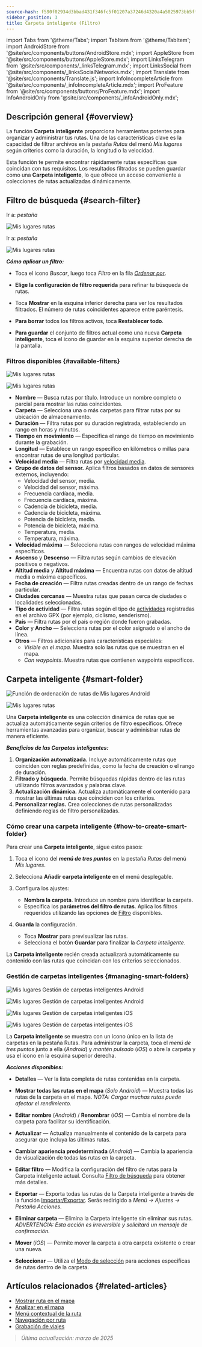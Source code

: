```yaml
---
source-hash: f590f02934d3bbad431f346fc5f01207a37246d4320a4a5025973bb5ff373b63
sidebar_position: 3
title: Carpeta inteligente (Filtro)
---
```

import Tabs from '@theme/Tabs';
import TabItem from '@theme/TabItem';
import AndroidStore from '@site/src/components/buttons/AndroidStore.mdx';
import AppleStore from '@site/src/components/buttons/AppleStore.mdx';
import LinksTelegram from '@site/src/components/_linksTelegram.mdx';
import LinksSocial from '@site/src/components/_linksSocialNetworks.mdx';
import Translate from '@site/src/components/Translate.js';
import InfoIncompleteArticle from '@site/src/components/_infoIncompleteArticle.mdx';
import ProFeature from '@site/src/components/buttons/ProFeature.mdx';
import InfoAndroidOnly from '@site/src/components/_infoAndroidOnly.mdx';



## Descripción general {#overview}

La función **Carpeta inteligente** proporciona herramientas potentes para organizar y administrar tus rutas. Una de las características clave es la capacidad de filtrar archivos en la pestaña *Rutas* del menú *Mis lugares* según criterios como la duración, la longitud o la velocidad.

Esta función te permite encontrar rápidamente rutas específicas que coincidan con tus requisitos. Los resultados filtrados se pueden guardar como una **Carpeta inteligente**, lo que ofrece un acceso conveniente a colecciones de rutas actualizadas dinámicamente.


## Filtro de búsqueda {#search-filter}

<Tabs groupId="operating-systems">

<TabItem value="android" label="Android">

Ir a: *<Translate android="true" ids="shared_string_menu,shared_string_my_places,shared_string_gpx_files"/> pestaña*

![Mis lugares rutas](@site/static/img/personal/tracks/my_places_tracks_filter_2_andr.png)

</TabItem>

<TabItem value="ios" label="iOS">

Ir a: *<Translate ios="true" ids="shared_string_menu,shared_string_my_places,shared_string_gpx_tracks"/> pestaña*

![Mis lugares rutas](@site/static/img/personal/tracks/my_places_tracks_filter_ios.png)

</TabItem>

</Tabs>

***Cómo aplicar un filtro:***

- Toca el icono *Buscar*, luego toca *Filtro* en la fila [*Ordenar por*](./manage-tracks.md#sort-by).

- **Elige la configuración de filtro requerida** para refinar tu búsqueda de rutas.

- Toca **Mostrar** en la esquina inferior derecha para ver los resultados filtrados. El número de rutas coincidentes aparece entre paréntesis.

- **Para borrar** todos los filtros activos, toca **Restablecer todo**.

- **Para guardar** el conjunto de filtros actual como una nueva **Carpeta inteligente**, toca el icono de guardar en la esquina superior derecha de la pantalla.


### Filtros disponibles {#available-filters}

<Tabs groupId="operating-systems">

<TabItem value="android" label="Android">

![Mis lugares rutas](@site/static/img/personal/tracks/my_places_tracks_filter_andr.png)

</TabItem>

<TabItem value="ios" label="iOS">

![Mis lugares rutas](@site/static/img/personal/tracks/my_places_tracks_filter_2_ios.png)

</TabItem>

</Tabs>

- **Nombre** — Busca rutas por título. Introduce un nombre completo o parcial para mostrar las rutas coincidentes.
- **Carpeta** — Selecciona una o más carpetas para filtrar rutas por su ubicación de almacenamiento.
- **Duración** — Filtra rutas por su duración registrada, estableciendo un rango en horas y minutos.
- **Tiempo en movimiento** — Especifica el rango de tiempo en movimiento durante la grabación.
- **Longitud** — Establece un rango específico en kilómetros o millas para encontrar rutas de una longitud particular.
- **Velocidad media** — Filtra rutas por [velocidad media](../../widgets/info-widgets.md#average-speed).
- **Grupo de datos del sensor.**
    Aplica filtros basados en datos de sensores externos, incluyendo:
    - Velocidad del sensor, media.
    - Velocidad del sensor, máxima.
    - Frecuencia cardíaca, media.
    - Frecuencia cardíaca, máxima.
    - Cadencia de bicicleta, media.
    - Cadencia de bicicleta, máxima.
    - Potencia de bicicleta, media.
    - Potencia de bicicleta, máxima.
    - Temperatura, media.
    - Temperatura, máxima.
- **Velocidad máxima** — Selecciona rutas con rangos de velocidad máxima específicos.
- **Ascenso** y **Descenso** — Filtra rutas según cambios de elevación positivos o negativos.
- **Altitud media** y **Altitud máxima** — Encuentra rutas con datos de altitud media o máxima específicos.
- **Fecha de creación** — Filtra rutas creadas dentro de un rango de fechas particular.
- **Ciudades cercanas** — Muestra rutas que pasan cerca de ciudades o localidades seleccionadas.
- **Tipo de actividad** — Filtra rutas según el tipo de [actividades](../../map/tracks/track-context-menu.md#track-information-activity) registradas en el archivo GPX (por ejemplo, ciclismo, senderismo).
- **País** — Filtra rutas por el país o región donde fueron grabadas.
- **Color** y **Ancho** — Selecciona rutas por el color asignado o el ancho de línea.
- **Otros** — Filtros adicionales para características especiales:
    - *Visible en el mapa*. Muestra solo las rutas que se muestran en el mapa.
    - *Con waypoints*. Muestra rutas que contienen waypoints específicos.


## Carpeta inteligente {#smart-folder}

<Tabs groupId="operating-systems">

<TabItem value="android" label="Android">

![Función de ordenación de rutas de Mis lugares Android](@site/static/img/personal/tracks/my_places_smart_folder_andr.png)

</TabItem>

<TabItem value="ios" label="iOS">

![Mis lugares rutas](@site/static/img/personal/tracks/my_places_smart_folder_ios.png)

</TabItem>

</Tabs>

Una **Carpeta inteligente** es una colección dinámica de rutas que se actualiza automáticamente según criterios de filtro específicos. Ofrece herramientas avanzadas para organizar, buscar y administrar rutas de manera eficiente.

***Beneficios de las Carpetas inteligentes:***

1. **Organización automatizada.**
    Incluye automáticamente rutas que coinciden con reglas predefinidas, como la fecha de creación o el rango de duración.
2. **Filtrado y búsqueda.**
    Permite búsquedas rápidas dentro de las rutas utilizando filtros avanzados y palabras clave.
3. **Actualización dinámica.**
    Actualiza automáticamente el contenido para mostrar las últimas rutas que coinciden con los criterios.
4. **Personalizar reglas.**
    Crea colecciones de rutas personalizadas definiendo reglas de filtro personalizadas.


### Cómo crear una carpeta inteligente {#how-to-create-smart-folder}

Para crear una **Carpeta inteligente**, sigue estos pasos:

1. Toca el icono del ***menú de tres puntos*** en la pestaña *Rutas* del menú *Mis lugares*.

2. Selecciona **Añadir carpeta inteligente** en el menú desplegable.

3. Configura los ajustes:
   - **Nombra la carpeta**. Introduce un nombre para identificar la carpeta.
   - Especifica los **parámetros del filtro de rutas**. Aplica los filtros requeridos utilizando las opciones de [Filtro](#available-filters) disponibles.

4. **Guarda** la configuración.
    - Toca **Mostrar** para previsualizar las rutas.
    - Selecciona el botón **Guardar** para finalizar la *Carpeta inteligente*.

La **Carpeta inteligente** recién creada actualizará automáticamente su contenido con las rutas que coincidan con los criterios seleccionados.


### Gestión de carpetas inteligentes {#managing-smart-folders}

<Tabs groupId="operating-systems">

<TabItem value="android" label="Android">

![Mis lugares Gestión de carpetas inteligentes Android](@site/static/img/personal/tracks/my_places_smart_folder_2-1_andr.png)

![Mis lugares Gestión de carpetas inteligentes Android](@site/static/img/personal/tracks/my_places_smart_folder_3_andr.png)

</TabItem>

<TabItem value="ios" label="iOS">

![Mis lugares Gestión de carpetas inteligentes iOS](@site/static/img/personal/tracks/folder_menu_2_ios.png)

![Mis lugares Gestión de carpetas inteligentes iOS](@site/static/img/personal/tracks/my_places_smart_folder_2_ios.png)

</TabItem>

</Tabs>

La **Carpeta inteligente** se muestra con un icono único en la lista de carpetas en la pestaña Rutas. Para administrar la carpeta, toca el *menú de tres puntos* junto a ella (*Android*) y *mantén pulsado* (*iOS*) o abre la carpeta y usa el icono en la esquina superior derecha.

***Acciones disponibles:***

- **Detalles** — Ver la lista completa de rutas contenidas en la carpeta.

- **Mostrar todas las rutas en el mapa** (*Solo Android*) — Muestra todas las rutas de la carpeta en el mapa.
    *NOTA: Cargar muchas rutas puede afectar el rendimiento.*

- **Editar nombre** (*Android*) / **Renombrar** (*iOS*) — Cambia el nombre de la carpeta para facilitar su identificación.

- **Actualizar** — Actualiza manualmente el contenido de la carpeta para asegurar que incluya las últimas rutas.

- **Cambiar apariencia predeterminada** (*Android*) — Cambia la apariencia de visualización de todas las rutas en la carpeta.

- **Editar filtro** — Modifica la configuración del filtro de rutas para la Carpeta inteligente actual. Consulta [Filtro de búsqueda](#search-filter) para obtener más detalles.

- **Exportar** — Exporta todas las rutas de la Carpeta inteligente a través de la función [Importar/Exportar](../../personal/import-export.md). Serás redirigido a *Menú → Ajustes → Pestaña Acciones*.

- **Eliminar carpeta** — Elimina la Carpeta inteligente sin eliminar sus rutas.
    *ADVERTENCIA: Esta acción es irreversible y solicitará un mensaje de confirmación.*

- **Mover** (*iOS*) — Permite mover la carpeta a otra carpeta existente o crear una nueva.

- **Seleccionar** — Utiliza el [Modo de selección](./manage-tracks.md#selection-mode) para acciones específicas de rutas dentro de la carpeta.


## Artículos relacionados {#related-articles}

- [Mostrar ruta en el mapa](../../map/tracks/index.md)
- [Analizar en el mapa](../../map/tracks/index.md#analyze-track-on-map)
- [Menú contextual de la ruta](../../map/tracks/track-context-menu.md)
- [Navegación por ruta](../../navigation/setup/gpx-navigation.md)
- [Grabación de viajes](../../plugins/trip-recording.md)

> *Última actualización: marzo de 2025*